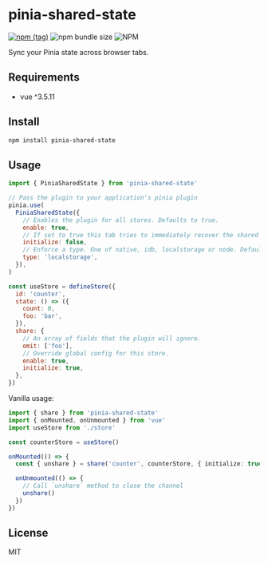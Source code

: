 # pinia-shared-state

[![npm (tag)](https://img.shields.io/npm/v/pinia-shared-state?style=flat&colorA=000000&colorB=000000)](https://www.npmjs.com/package/pinia-shared-state) ![npm bundle size](https://img.shields.io/bundlephobia/minzip/pinia-shared-state?style=flat&colorA=000000&colorB=000000) ![NPM](https://img.shields.io/npm/l/pinia-shared-state?style=flat&colorA=000000&colorB=000000)

Sync your Pinia state across browser tabs.

## Requirements

- vue ^3.5.11

## Install

```sh
npm install pinia-shared-state
```

## Usage

```js
import { PiniaSharedState } from 'pinia-shared-state'

// Pass the plugin to your application's pinia plugin
pinia.use(
  PiniaSharedState({
    // Enables the plugin for all stores. Defaults to true.
    enable: true,
    // If set to true this tab tries to immediately recover the shared state from another tab. Defaults to true.
    initialize: false,
    // Enforce a type. One of native, idb, localstorage or node. Defaults to native.
    type: 'localstorage',
  }),
)
```

```js
const useStore = defineStore({
  id: 'counter',
  state: () => ({
    count: 0,
    foo: 'bar',
  }),
  share: {
    // An array of fields that the plugin will ignore.
    omit: ['foo'],
    // Override global config for this store.
    enable: true,
    initialize: true,
  },
})
```

Vanilla usage:

```ts
import { share } from 'pinia-shared-state'
import { onMounted, onUnmounted } from 'vue'
import useStore from './store'

const counterStore = useStore()

onMounted(() => {
  const { unshare } = share('counter', counterStore, { initialize: true })

  onUnmounted(() => {
    // Call `unshare` method to close the channel
    unshare()
  })
})
```

## License

MIT
